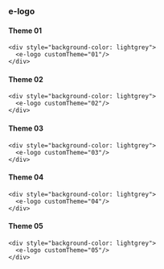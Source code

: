### e-logo

#### Theme 01
```vue
<div style="background-color: lightgrey">
  <e-logo customTheme="01"/>
</div>
```

#### Theme 02
```vue
<div style="background-color: lightgrey">
  <e-logo customTheme="02"/>
</div>
```

#### Theme 03
```vue
<div style="background-color: lightgrey">
  <e-logo customTheme="03"/>
</div>
```

#### Theme 04
```vue
<div style="background-color: lightgrey">
  <e-logo customTheme="04"/>
</div>
```

#### Theme 05
```vue
<div style="background-color: lightgrey">
  <e-logo customTheme="05"/>
</div>
```
